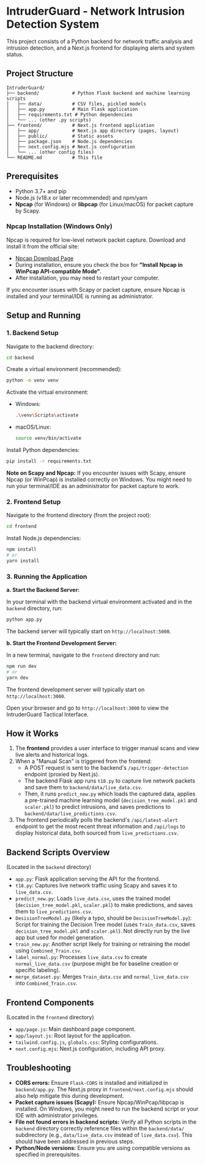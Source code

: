 # IntruderGuard - Network Intrusion Detection System

This project consists of a Python backend for network traffic analysis and intrusion detection, and a Next.js frontend for displaying alerts and system status.

## Project Structure

```
IntruderGuard/
├── backend/            # Python Flask backend and machine learning scripts
│   ├── data/           # CSV files, pickled models
│   ├── app.py          # Main Flask application
│   ├── requirements.txt # Python dependencies
│   └── ... (other .py scripts)
├── frontend/           # Next.js frontend application
│   ├── app/            # Next.js app directory (pages, layout)
│   ├── public/         # Static assets
│   ├── package.json    # Node.js dependencies
│   ├── next.config.mjs # Next.js configuration
│   └── ... (other config files)
└── README.md           # This file
```

## Prerequisites

*   Python 3.7+ and pip
*   Node.js (v18.x or later recommended) and npm/yarn
*   **Npcap** (for Windows) or **libpcap** (for Linux/macOS) for packet capture by Scapy.

### Npcap Installation (Windows Only)
Npcap is required for low-level network packet capture. Download and install it from the official site:
- [Npcap Download Page](https://nmap.org/npcap/)
- During installation, ensure you check the box for **"Install Npcap in WinPcap API-compatible Mode"**.
- After installation, you may need to restart your computer.

If you encounter issues with Scapy or packet capture, ensure Npcap is installed and your terminal/IDE is running as administrator.

## Setup and Running

### 1. Backend Setup

Navigate to the backend directory:
```bash
cd backend
```

Create a virtual environment (recommended):
```bash
python -m venv venv
```

Activate the virtual environment:
*   Windows:
    ```bash
    .\venv\Scripts\activate
    ```
*   macOS/Linux:
    ```bash
    source venv/bin/activate
    ```

Install Python dependencies:
```bash
pip install -r requirements.txt
```

**Note on Scapy and Npcap:**
If you encounter issues with Scapy, ensure Npcap (or WinPcap) is installed correctly on Windows. You might need to run your terminal/IDE as an administrator for packet capture to work.

### 2. Frontend Setup

Navigate to the frontend directory (from the project root):
```bash
cd frontend
```

Install Node.js dependencies:
```bash
npm install
# or
yarn install
```

### 3. Running the Application

**a. Start the Backend Server:**

In your terminal with the backend virtual environment activated and in the `backend` directory, run:
```bash
python app.py
```
The backend server will typically start on `http://localhost:5000`.

**b. Start the Frontend Development Server:**

In a new terminal, navigate to the `frontend` directory and run:
```bash
npm run dev
# or
yarn dev
```
The frontend development server will typically start on `http://localhost:3000`.

Open your browser and go to `http://localhost:3000` to view the IntruderGuard Tactical Interface.

## How it Works

1.  The **frontend** provides a user interface to trigger manual scans and view live alerts and historical logs.
2.  When a "Manual Scan" is triggered from the frontend:
    *   A POST request is sent to the backend's `/api/trigger-detection` endpoint (proxied by Next.js).
    *   The backend Flask app runs `t18.py` to capture live network packets and save them to `backend/data/live_data.csv`.
    *   Then, it runs `predict_new.py` which loads the captured data, applies a pre-trained machine learning model (`decision_tree_model.pkl` and `scaler.pkl`) to predict intrusions, and saves predictions to `backend/data/live_predictions.csv`.
3.  The frontend periodically polls the backend's `/api/latest-alert` endpoint to get the most recent threat information and `/api/logs` to display historical data, both sourced from `live_predictions.csv`.

## Backend Scripts Overview

(Located in the `backend` directory)

*   `app.py`: Flask application serving the API for the frontend.
*   `t18.py`: Captures live network traffic using Scapy and saves it to `live_data.csv`.
*   `predict_new.py`: Loads `live_data.csv`, uses the trained model (`decision_tree_model.pkl`, `scaler.pkl`) to make predictions, and saves them to `live_predictions.csv`.
*   `DesisionTreeModel.py` (likely a typo, should be `DecisionTreeModel.py`): Script for training the Decision Tree model (uses `Train_data.csv`, saves `decision_tree_model.pkl` and `scaler.pkl`). Not directly run by the live app but used for model generation.
*   `train_new.py`: Another script likely for training or retraining the model using `Combined_Train.csv`.
*   `label_normal.py`: Processes `live_data.csv` to create `normal_live_data.csv` (purpose might be for baseline creation or specific labeling).
*   `merge_dataset.py`: Merges `Train_data.csv` and `normal_live_data.csv` into `Combined_Train.csv`.

## Frontend Components

(Located in the `frontend` directory)

*   `app/page.js`: Main dashboard page component.
*   `app/layout.js`: Root layout for the application.
*   `tailwind.config.js`, `globals.css`: Styling configurations.
*   `next.config.mjs`: Next.js configuration, including API proxy.

## Troubleshooting

*   **CORS errors:** Ensure `Flask-CORS` is installed and initialized in `backend/app.py`. The Next.js proxy in `frontend/next.config.mjs` should also help mitigate this during development.
*   **Packet capture issues (Scapy):** Ensure Npcap/WinPcap/libpcap is installed. On Windows, you might need to run the backend script or your IDE with administrator privileges.
*   **File not found errors in backend scripts:** Verify all Python scripts in the `backend` directory correctly reference files within the `backend/data/` subdirectory (e.g., `data/live_data.csv` instead of `live_data.csv`). This should have been addressed in previous steps.
*   **Python/Node versions:** Ensure you are using compatible versions as specified in prerequisites.